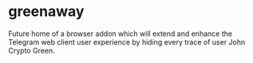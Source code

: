 # greenaway
Future home of a browser addon which will extend and enhance the Telegram web client user experience by hiding every trace of user John Crypto Green. 

